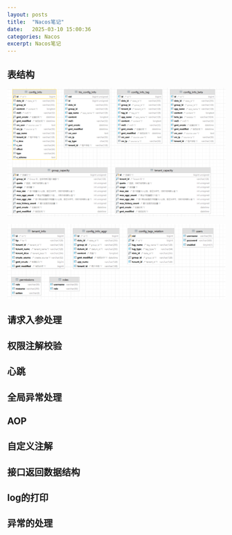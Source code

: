 ```yaml
---
layout: posts
title:  "Nacos笔记"
date:   2025-03-10 15:00:36
categories: Nacos
excerpt: Nacos笔记
---
```

## 表结构

![](/assets/article/18ec8c71009.png)

![](/assets/article/18ec8c74112.png)

## 请求入参处理

## 权限注解校验

## 心跳

## 全局异常处理

## AOP

## 自定义注解

## 接口返回数据结构

## log的打印

## 异常的处理